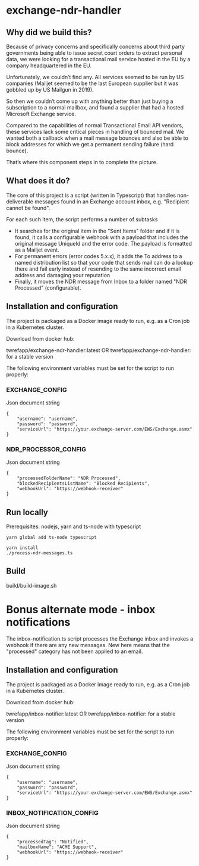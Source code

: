 # exchange-ndr-handler

## Why did we build this?
Because of privacy concerns and specifically concerns about third party governments being able to issue secret court orders to extract personal data, we were looking for a transactional mail service hosted in the EU by a company headquartered in the EU.

Unfortunately, we couldn’t find any. All services seemed to be run by US companies (Mailjet seemed to be the last European supplier but it was gobbled up by US Mailgun in 2019).

So then we couldn’t come up with anything better than just buying a subscription to a normal mailbox, and found a supplier that had a hosted Microsoft Exchange service.

Compared to the capabilities of normal Transactional Email API vendors, these services lack some critical pieces in handling of bounced mail. We wanted both a callback when a mail message bounces and also be able to block addresses for which we get a permanent sending failure (hard bounce).

That’s where this component steps in to complete the picture.

## What does it do?
The core of this project is a script (written in Typescript) that handles non-deliverable messages found in an Exchange account inbox, e.g. "Recipient cannot be found".

For each such item, the script performs a number of subtasks

* It searches for the original item in the "Sent Items" folder and if it is found, it calls a configurable webhook with a payload that includes the original message UniqueId and the error code. The payload is formatted as a Mailjet event.
* For permanent errors (error codes 5.x.x), it adds the To address to a named distribution list so that your code that sends mail can do a lookup there and fail early instead of resending to the same incorrect email address and damaging your reputation
* Finally, it moves the NDR message from Inbox to a folder named "NDR Processed" (configurable).

## Installation and configuration
The project is packaged as a Docker image ready to run, e.g. as a Cron job in a Kubernetes cluster.

Download from docker hub:

twrefapp/exchange-ndr-handler:latest
OR
twrefapp/exchange-ndr-handler:<version> for a stable version

The following environment variables must be set for the script to run properly:

### EXCHANGE_CONFIG
Json document string
```
{
    "username": "username",
    "password": "password",
    "serviceUrl": "https://your.exchange-server.com/EWS/Exchange.asmx"
}
```

### NDR_PROCESSOR_CONFIG
Json document string
```
{
    "processedFolderName": "NDR Processed",
    "blockedRecipientsListName": "Blocked Recipients",
    "webhookUrl": "https://webhook-receiver"
}
```

## Run locally

Prerequisites: nodejs, yarn and ts-node with typescript

```
yarn global add ts-node typescript
```

```
yarn install
./process-ndr-messages.ts
```

## Build

build/build-image.sh

# Bonus alternate mode - inbox notifications

The inbox-notification.ts script processes the Exchange inbox and invokes a webhook if there
are any new messages. New here means that the "processed" category has not been applied to an email.

## Installation and configuration
The project is packaged as a Docker image ready to run, e.g. as a Cron job in a Kubernetes cluster.

Download from docker hub:

twrefapp/inbox-notifier:latest
OR
twrefapp/inbox-notifier:<version> for a stable version

The following environment variables must be set for the script to run properly:

### EXCHANGE_CONFIG
Json document string
```
{
    "username": "username",
    "password": "password",
    "serviceUrl": "https://your.exchange-server.com/EWS/Exchange.asmx"
}
```

### INBOX_NOTIFICATION_CONFIG
Json document string
```
{
    "processedTag": "Notified",
    "mailboxName": "ACME Support",
    "webhookUrl": "https://webhook-receiver"
}

